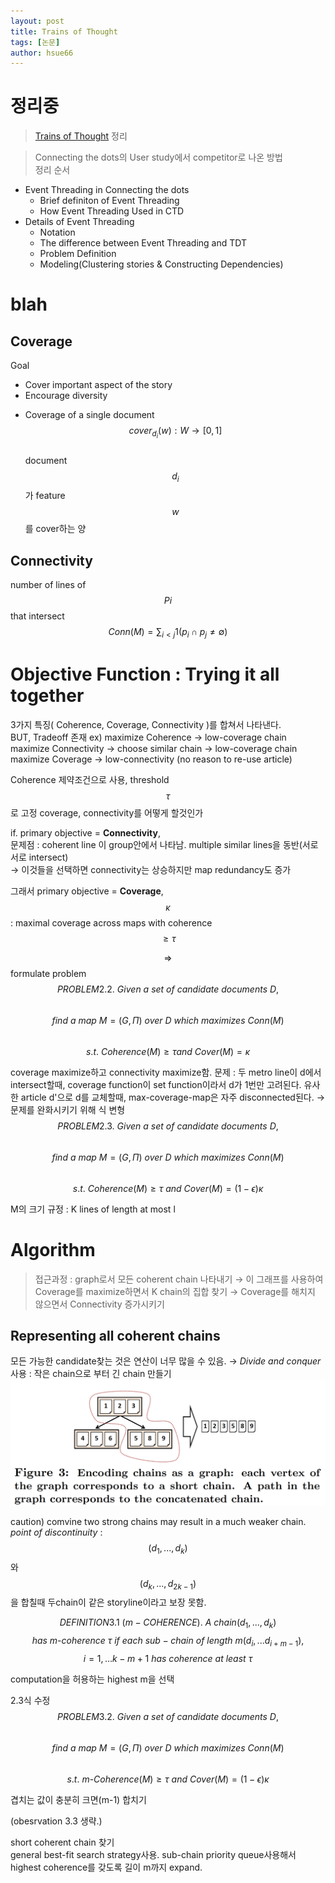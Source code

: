 ```yaml
---
layout: post
title: Trains of Thought
tags: [논문]
author: hsue66 
---
```

# 정리중
> [Trains of Thought]() 정리

> Connecting the dots의 User study에서 competitor로 나온 방법  
정리 순서
* Event Threading in Connecting the dots  
	- Brief definiton of Event Threading
	- How Event Threading Used in CTD 
* Details of Event Threading
	- Notation
	- The difference between Event Threading and TDT
	- Problem Definition
	- Modeling(Clustering stories & Constructing Dependencies)


# blah

Coverage
-----------------------------------
Goal
- Cover important aspect of the story
- Encourage diversity

* Coverage of a single document
$$cover_{d_i}(w):W \rightarrow [0,1]$$  
document $$d_i$$가 feature $$w$$를 cover하는 양


Connectivity
-----------------------------------
number of lines of $$Pi$$ that intersect  
$$Conn(M) = \sum_{i<j}1(p_i \cap p_j \ne \emptyset )$$


# Objective Function : Trying it all together
3가지 특징( Coherence, Coverage, Connectivity )를 합쳐서 나타낸다.  
BUT, Tradeoff 존재
ex) maximize Coherence → low-coverage chain
    maximize Connectivity → choose similar chain → low-coverage chain
	maximize Coverage → low-connectivity (no reason to re-use article)

Coherence
제약조건으로 사용, threshold $$\tau$$로 고정
coverage, connectivity를 어떻게 할것인가 

if. primary objective = **Connectivity**,   
문제점 : coherent line 이 group안에서 나타남. multiple similar lines을 동반(서로서로 intersect)  
→ 이것들을 선택하면 connectivity는 상승하지만 map redundancy도 증가

그래서 primary objective = **Coverage**,  
$$\kappa$$ : maximal coverage across maps with coherence $$\geq \tau$$

$$\Rightarrow$$ formulate problem  
$$PROBLEM2.2.\ Given\ a\ set\ of \ candidate\ documents\ D,$$  
$$find\ a\ map\ M = (G,\Pi)\ over\ D\ which\ maximizes\ Conn(M)$$  
$$s.t.\ Coherence(M) \geq \tau and\ Cover(M) = \kappa$$  

coverage maximize하고 connectivity maximize함.
문제 : 두 metro line이 d에서 intersect할때, coverage function이 set function이라서 d가 1번만 고려된다. 유사한 article d'으로 d를 교체할때, max-coverage-map은 자주 disconnected된다. 
→ 문제를 완화시키기 위해 식 변형  
$$PROBLEM2.3.\ Given\ a\ set\ of \ candidate\ documents\ D,$$  
$$find\ a\ map\ M = (G,\Pi)\ over\ D\ which\ maximizes\ Conn(M)$$  
$$s.t.\ Coherence(M) \geq \tau \ and\ Cover(M) = (1-\epsilon)\kappa$$ 

M의 크기 규정 : K lines of length at most l

# Algorithm
> 접근과정 : graph로서 모든 coherent chain 나타내기 → 이 그래프를 사용하여 Coverage를 maximize하면서 K chain의 집합 찾기 → Coverage를 해치지 않으면서 Connectivity 증가시키기 

Representing all coherent chains
-----------------
모든 가능한 candidate찾는 것은 연산이 너무 많을 수 있음.
→ *Divide and  conquer*사용 : 작은 chain으로 부터 긴 chain 만들기
![concat](/assets/img/postimg/tot-con.png)

caution) comvine two strong chains may result in a much weaker chain.   
*point of discontinuity* : $$(d_1,...,d_k)$$와 $$(d_{k},...,d_{2k-1})$$을 합칠때 두chain이 같은 storyline이라고 보장 못함.

$$DEFINITION 3.1\ (m-COHERENCE).\ A\ chain(d_1,...,d_k)$$
$$has\ m \text{-}coherence\ \tau\ if\ each\ sub-chain\ of\ length\ m(d_{i},...d_{i+m-1}),$$
$$ i=1,...k-m+1 \ has\ coherence\ at\ least\ \tau$$

computation을 허용하는 highest m을 선택  

2.3식 수정  
$$PROBLEM3.2.\ Given\ a\ set\ of \ candidate\ documents\ D,$$  
$$find\ a\ map\ M = (G,\Pi)\ over\ D\ which\ maximizes\ Conn(M)$$  
$$s.t.\ m \text{-}Coherence(M) \geq \tau \ and\ Cover(M) = (1-\epsilon)\kappa$$ 

겹치는 값이 충분히 크면(m-1) 합치기  

(obesrvation 3.3 
생략.)

short coherent chain 찾기  
general best-fit search strategy사용. sub-chain priority queue사용해서 highest coherence를 갖도록 길이 m까지 expand.

